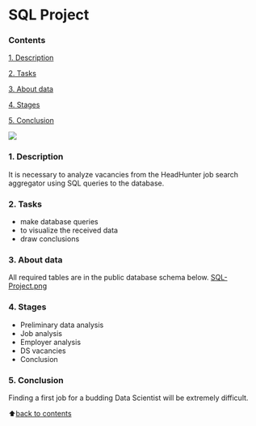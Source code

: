 # __SQL Project__


### __Contents__
[1. Description]()<br>

[2. Tasks]()<br>

[3. About data]()<br>

[4. Stages]()<br>

[5. Conclusion]()<br>


![](https://cdn.ucberkeleybootcamp.com/wp-content/uploads/sites/106/2020/03/SQL-Coding-Class-San-Francisco-1.jpeg)

### __1. Description__
It is necessary to analyze vacancies from the HeadHunter job search aggregator using SQL queries to the database.  

### __2. Tasks__
- make database queries
- to visualize the received data
- draw conclusions

### **3. About data**
All required tables are in the public database schema below.
[SQL-Project.png](https://postimg.cc/BtvxGDqq)

### **4. Stages**
- Preliminary data analysis
- Job analysis
- Employer analysis
- DS vacancies
- Conclusion

### **5. Conclusion**
Finding a first job for a budding Data Scientist will be extremely difficult.

:arrow_up:[back to contents]()
